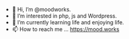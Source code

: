 - 👋 Hi, I’m @moodworks.
- 👀 I’m interested in php, js and Wordpress.
- 🌱 I’m currently learning life and enjoying life.
- 📫 How to reach me ... https://mood.works

<!---
moodworks/moodworks is a ✨ special ✨ repository because its `README.md` (this file) appears on your GitHub profile.
You can click the Preview link to take a look at your changes.
--->
